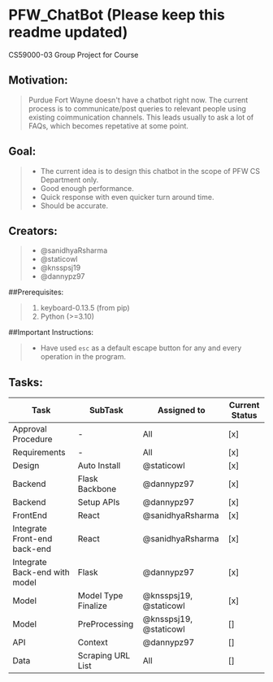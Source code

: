 # PFW_ChatBot (Please keep this readme updated)

CS59000-03 Group Project for Course

## Motivation:
> Purdue Fort Wayne doesn't have a chatbot right now. The current process is to communicate/post queries to relevant people using existing coimmunication channels. This leads usually to ask a lot of FAQs, which becomes repetative at some point.

## Goal:
> * The current idea is to design this chatbot in the scope of PFW CS Department only.
> * Good enough performance.
> * Quick response with even quicker turn around time.
> * Should be accurate.

## Creators:
> * @sanidhyaRsharma
> * @staticowl
> * @knsspsj19
> * @dannypz97

##Prerequisites:
> 1. keyboard-0.13.5 (from pip)
> 2. Python (>=3.10)

##Important Instructions:
> * Have used `esc` as a default escape button for any and every operation in the program.

## Tasks:
| Task                          | SubTask             | Assigned to            | Current Status | 
|-------------------------------|---------------------|------------------------|----------------|
| Approval Procedure            | -                   | All                    | [x]            |
| Requirements                  | -                   | All                    | [x]            |
| Design                        | Auto Install        | @staticowl             | [x]            |
| Backend                       | Flask Backbone      | @dannypz97             | [x]            |
| Backend                       | Setup APIs          | @dannypz97             | [x]            |
| FrontEnd                      | React               | @sanidhyaRsharma       | [x]            |
| Integrate Front-end back-end  | React               | @sanidhyaRsharma       | [x]            |
| Integrate Back-end with model | Flask               | @dannypz97             | [x]            |
| Model                         | Model Type Finalize | @knsspsj19, @staticowl | [x]            |
| Model                         | PreProcessing       | @knsspsj19, @staticowl | []             |
| API                           | Context             | @dannypz97             | []             |
| Data                          | Scraping URL List   | All                    | []             |
